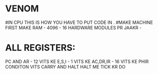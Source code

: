 # VENOM
#IN CPU THIS IS HOW YOU HAVE TO PUT CODE IN .
#MAKE MACHINE FIRST
MAKE RAM - 4096 - 16
HARDWARE MODULES PR JAAKR -
   # ALL REGISTERS:
   PC AND AR - 12 VITS KE 
   E,S,I - 1 VITS KE
   AC,DR,IR - 16 VITS KE 
   PHIR CONDITON VITS CARRY AND HALT HALT ME TICK KR DO 
   
